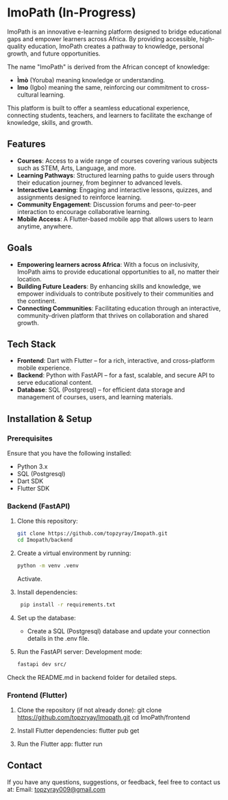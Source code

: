 # ImoPath (In-Progress)

ImoPath is an innovative e-learning platform designed to bridge educational gaps and empower learners across Africa. By providing accessible, high-quality education, ImoPath creates a pathway to knowledge, personal growth, and future opportunities.

The name "ImoPath" is derived from the African concept of knowledge:
- **Ìmò** (Yoruba) meaning knowledge or understanding.
- **Imo** (Igbo) meaning the same, reinforcing our commitment to cross-cultural learning.

This platform is built to offer a seamless educational experience, connecting students, teachers, and learners to facilitate the exchange of knowledge, skills, and growth.

## Features

- **Courses**: Access to a wide range of courses covering various subjects such as STEM, Arts, Language, and more.
- **Learning Pathways**: Structured learning paths to guide users through their education journey, from beginner to advanced levels.
- **Interactive Learning**: Engaging and interactive lessons, quizzes, and assignments designed to reinforce learning.
- **Community Engagement**: Discussion forums and peer-to-peer interaction to encourage collaborative learning.
- **Mobile Access**: A Flutter-based mobile app that allows users to learn anytime, anywhere.

## Goals

- **Empowering learners across Africa**: With a focus on inclusivity, ImoPath aims to provide educational opportunities to all, no matter their location.
- **Building Future Leaders**: By enhancing skills and knowledge, we empower individuals to contribute positively to their communities and the continent.
- **Connecting Communities**: Facilitating education through an interactive, community-driven platform that thrives on collaboration and shared growth.

## Tech Stack

- **Frontend**: Dart with Flutter – for a rich, interactive, and cross-platform mobile experience.
- **Backend**: Python with FastAPI – for a fast, scalable, and secure API to serve educational content.
- **Database**: SQL (Postgresql) – for efficient data storage and management of courses, users, and learning materials.

## Installation & Setup

### Prerequisites
Ensure that you have the following installed:
- Python 3.x
- SQL (Postgresql)
- Dart SDK
- Flutter SDK

### Backend (FastAPI)
1. Clone this repository:
   ```bash
   git clone https://github.com/topzyray/Imopath.git
   cd Imopath/backend
   ```

2. Create a virtual environment by running:
   ```bash
   python -m venv .venv
   ```

   Activate.

3. Install dependencies:
   ```bash
    pip install -r requirements.txt
   ```

4. Set up the database:
    * Create a SQL (Postgresql) database and update your connection details in the .env file.

5. Run the FastAPI server:
   Development mode:
   ```bash
   fastapi dev src/
   ```

Check the README.md in backend folder for detailed steps.

### Frontend (Flutter)
1. Clone the repository (if not already done):
    git clone https://github.com/topzryay/Imopath.git
    cd ImoPath/frontend

2. Install Flutter dependencies:
    flutter pub get

3. Run the Flutter app:
    flutter run

##  Contact

If you have any questions, suggestions, or feedback, feel free to contact us at:
Email: topzyray009@gmail.com
